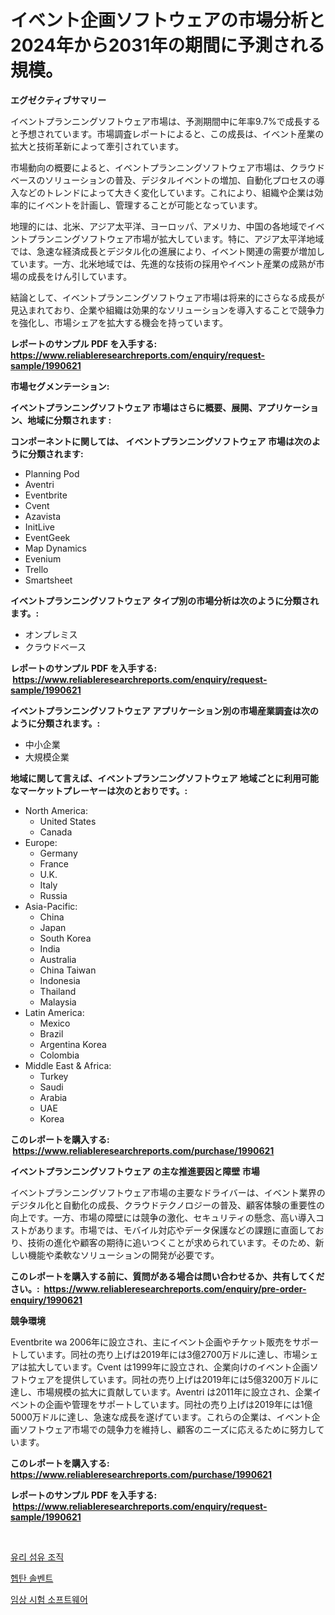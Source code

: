 <p><h1>イベント企画ソフトウェアの市場分析と2024年から2031年の期間に予測される規模。</h1></p><p><strong>エグゼクティブサマリー</strong></p>
<p><p>イベントプランニングソフトウェア市場は、予測期間中に年率9.7%で成長すると予想されています。市場調査レポートによると、この成長は、イベント産業の拡大と技術革新によって牽引されています。</p><p>市場動向の概要によると、イベントプランニングソフトウェア市場は、クラウドベースのソリューションの普及、デジタルイベントの増加、自動化プロセスの導入などのトレンドによって大きく変化しています。これにより、組織や企業は効率的にイベントを計画し、管理することが可能となっています。</p><p>地理的には、北米、アジア太平洋、ヨーロッパ、アメリカ、中国の各地域でイベントプランニングソフトウェア市場が拡大しています。特に、アジア太平洋地域では、急速な経済成長とデジタル化の進展により、イベント関連の需要が増加しています。一方、北米地域では、先進的な技術の採用やイベント産業の成熟が市場の成長をけん引しています。</p><p>結論として、イベントプランニングソフトウェア市場は将来的にさらなる成長が見込まれており、企業や組織は効果的なソリューションを導入することで競争力を強化し、市場シェアを拡大する機会を持っています。</p></p>
<p><strong>レポートのサンプル PDF を入手する: <a href="https://www.reliableresearchreports.com/enquiry/request-sample/1990621">https://www.reliableresearchreports.com/enquiry/request-sample/1990621</a></strong></p>
<p><strong>市場セグメンテーション:</strong></p>
<p><strong> イベントプランニングソフトウェア 市場はさらに概要、展開、アプリケーション、地域に分類されます :</strong></p>
<p><strong>コンポーネントに関しては、 イベントプランニングソフトウェア 市場は次のように分類されます: &nbsp;</strong></p>
<p><ul><li>Planning Pod</li><li>Aventri</li><li>Eventbrite</li><li>Cvent</li><li>Azavista</li><li>InitLive</li><li>EventGeek</li><li>Map Dynamics</li><li>Evenium</li><li>Trello</li><li>Smartsheet</li></ul></p>
<p><strong> イベントプランニングソフトウェア タイプ別の市場分析は次のように分類されます。:</strong></p>
<p><ul><li>オンプレミス</li><li>クラウドベース</li></ul></p>
<p><strong>レポートのサンプル PDF を入手する: &nbsp;<a href="https://www.reliableresearchreports.com/enquiry/request-sample/1990621">https://www.reliableresearchreports.com/enquiry/request-sample/1990621</a></strong></p>
<p><strong> イベントプランニングソフトウェア アプリケーション別の市場産業調査は次のように分類されます。:</strong></p>
<p><ul><li>中小企業</li><li>大規模企業</li></ul></p>
<p><strong>地域に関して言えば、イベントプランニングソフトウェア 地域ごとに利用可能なマーケットプレーヤーは次のとおりです。:</strong></p>
<p><ul>
    <li>
        North America:
        <ul>
            <li>United States</li>
            <li>Canada</li>
        </ul>
    </li>
    <li>
        Europe:
        <ul>
            <li>Germany</li>
            <li>France</li>
            <li>U.K.</li>
            <li>Italy</li>
            <li>Russia</li>
        </ul>
    </li>
    <li>
        Asia-Pacific:
        <ul>
            <li>China</li>
            <li>Japan</li>
            <li>South Korea</li>
            <li>India</li>
            <li>Australia</li>
            <li>China Taiwan</li>
            <li>Indonesia</li>
            <li>Thailand</li>
            <li>Malaysia</li>
        </ul>
    </li>
    <li>
        Latin America:
        <ul>
            <li>Mexico</li>
            <li>Brazil</li>
            <li>Argentina Korea</li>
            <li>Colombia</li>
        </ul>
    </li>
    <li>
        Middle East & Africa:
        <ul>
            <li>Turkey</li>
            <li>Saudi</li>
            <li>Arabia</li>
            <li>UAE</li>
            <li>Korea</li>
        </ul>
    </li>
    </ul></p>
<p><strong>このレポートを購入する: &nbsp;<a href="https://www.reliableresearchreports.com/purchase/1990621">https://www.reliableresearchreports.com/purchase/1990621</a></strong></p>
<p><strong>イベントプランニングソフトウェア の主な推進要因と障壁 市場</strong></p>
<p><p>イベントプランニングソフトウェア市場の主要なドライバーは、イベント業界のデジタル化と自動化の成長、クラウドテクノロジーの普及、顧客体験の重要性の向上です。一方、市場の障壁には競争の激化、セキュリティの懸念、高い導入コストがあります。市場では、モバイル対応やデータ保護などの課題に直面しており、技術の進化や顧客の期待に追いつくことが求められています。そのため、新しい機能や柔軟なソリューションの開発が必要です。</p></p>
<p><strong>このレポートを購入する前に、質問がある場合は問い合わせるか、共有してください。:&nbsp; <a href="https://www.reliableresearchreports.com/enquiry/pre-order-enquiry/1990621">https://www.reliableresearchreports.com/enquiry/pre-order-enquiry/1990621</a></strong></p>
<p><strong>競争環境</strong></p>
<p><p>Eventbrite wa 2006年に設立され、主にイベント企画やチケット販売をサポートしています。同社の売り上げは2019年には3億2700万ドルに達し、市場シェアは拡大しています。Cvent は1999年に設立され、企業向けのイベント企画ソフトウェアを提供しています。同社の売り上げは2019年には5億3200万ドルに達し、市場規模の拡大に貢献しています。Aventri は2011年に設立され、企業イベントの企画や管理をサポートしています。同社の売り上げは2019年には1億5000万ドルに達し、急速な成長を遂げています。これらの企業は、イベント企画ソフトウェア市場での競争力を維持し、顧客のニーズに応えるために努力しています。</p></p>
<p><strong>このレポートを購入する: &nbsp; <a href="https://www.reliableresearchreports.com/purchase/1990621">https://www.reliableresearchreports.com/purchase/1990621</a></strong></p>
<p><strong>レポートのサンプル PDF を入手する: &nbsp;<a href="https://www.reliableresearchreports.com/enquiry/request-sample/1990621">https://www.reliableresearchreports.com/enquiry/request-sample/1990621</a></strong><strong></strong></p>
<p>&nbsp;</p>
<p><p><a href="https://medium.com/@witoldadamczyk1904/%EC%9C%A0%EB%A6%AC%EC%84%AC%EC%9C%A0-%ED%8B%B0%EC%8A%88-%EC%8B%9C%EC%9E%A5-2031%EB%85%84%EA%B9%8C%EC%A7%80%EC%9D%98-%ED%8A%B8%EB%A0%8C%EB%93%9C-%EC%98%88%EC%B8%A1-%EB%B0%8F-%EA%B2%BD%EC%9F%81-%EB%B6%84%EC%84%9D-24fab38e9f1c">유리 섬유 조직</a></p><p><a href="https://medium.com/@giovanileannon/%ED%97%B5%ED%83%84-%EC%9A%A9%EB%A7%A4-%EC%8B%9C%EC%9E%A5-%EC%84%B1%EA%B3%B5%EC%A0%81%EC%9D%B8-%EB%B9%84%EC%A6%88%EB%8B%88%EC%8A%A4-%EC%A0%84%EB%9E%B5%EC%9D%98-%EC%97%B4%EC%87%A0-2031%EB%85%84%EA%B9%8C%EC%A7%80-%EC%98%88%EC%B8%A1-8cdc59c4333e">헵탄 솔벤트</a></p><p><a href="https://medium.com/@angelardelean202220221/%EC%9E%84%EC%83%81%EC%8B%9C%ED%97%98-%EC%86%8C%ED%94%84%ED%8A%B8%EC%9B%A8%EC%96%B4-%EC%8B%9C%EC%9E%A5%EC%9D%98-%ED%8A%B8%EB%A0%8C%EB%93%9C%EC%99%80-%EC%8B%9C%EC%9E%A5-%EB%B6%84%EC%84%9D%EC%9D%80-2024-2031%EB%85%84%EA%B9%8C%EC%A7%80-%EC%98%88%EC%B8%A1%EB%90%A9%EB%8B%88%EB%8B%A4-e31d056da616">임상 시험 소프트웨어</a></p></p>